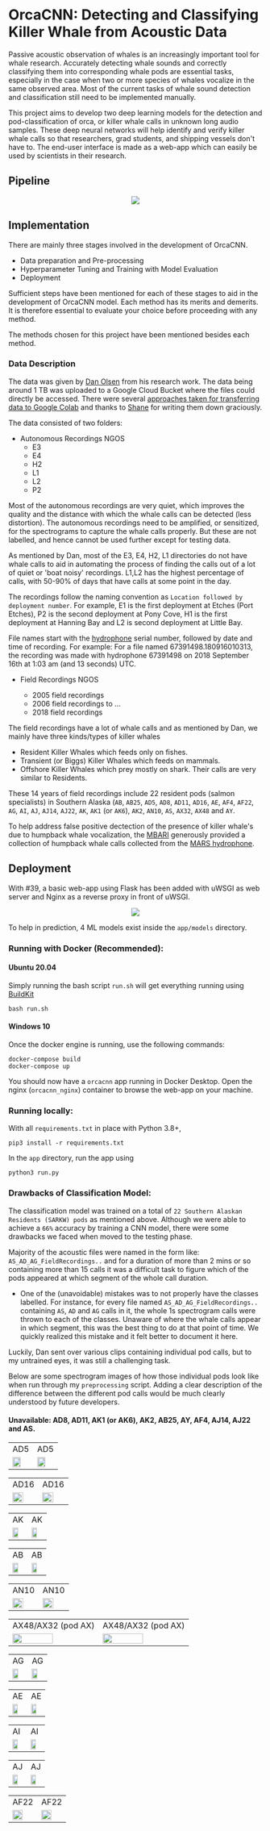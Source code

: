 # OrcaCNN: Detecting and Classifying Killer Whale from Acoustic Data

Passive acoustic observation of whales is an increasingly important tool for whale research. Accurately detecting whale sounds and correctly classifying them into corresponding whale pods are essential tasks, especially in the case when two or more species of whales vocalize in the same observed area. Most of the current tasks of whale sound detection and classification still need to be implemented manually.

This project aims to develop two deep learning models for the detection and pod-classification of orca, or killer whale calls in unknown long audio samples. These deep neural networks will help identify and verify killer whale calls so that researchers, grad students, and shipping vessels don't have to. The end-user interface is made as a web-app which can easily be used by scientists in their research.

## Pipeline

<p align = "center">
<img src = assets/pipeline.jpg>
</p>

## Implementation

There are mainly three stages involved in the development of OrcaCNN.

- Data preparation and Pre-processing
- Hyperparameter Tuning and Training with Model Evaluation
- Deployment

Sufficient steps have been mentioned for each of these stages to aid in the development of OrcaCNN model. Each method has its merits and demerits. It is therefore essential to evaluate your choice before proceeding with any method.

The methods chosen for this project have been mentioned besides each method.


### Data Description

The data was given by [Dan Olsen](https://www.zegrahm.com/field-leaders/dan-olsen) from his research work. The data being around 1 TB was uploaded to a Google Cloud Bucket where the files could directly be accessed. There were several [approaches taken for transferring data to Google Colab](https://github.com/axiom-data-science/OrcaCNN/wiki/Transferring-data#approaches-taken-for-transferring-data-to-google-and-making-it-available-in-colab) and thanks to [Shane](https://github.com/shane-axiom) for writing them down graciously.

The data consisted of two folders:

- Autonomous Recordings NGOS
  - E3
  - E4
  - H2
  - L1
  - L2
  - P2

Most of the autonomous recordings are very quiet, which improves the quality and the distance with which the whale calls can be detected (less distortion). The autonomous recordings need to be amplified, or sensitized, for the spectrograms to capture the whale calls properly. But these are not labelled, and hence cannot be used further except for testing data.

As mentioned by Dan, most of the E3, E4, H2, L1 directories do not have whale calls to aid in automating the process of finding the calls out of a lot of quiet or 'boat noisy' recordings. L1,L2 has the highest percentage of calls, with 50-90% of days that have calls at some point in the day.

The recordings follow the naming convention as `Location followed by deployment number`. For example,
E1 is the first deployment at Etches (Port Etches), P2 is the second deployment at Pony Cove, H1 is the first deployment at Hanning Bay and L2 is second deployment at Little Bay.

File names start with the [hydrophone](https://en.wikipedia.org/wiki/Hydrophone) serial number, followed by date and time of recording. For example: For a file named 67391498.180916010313, the recording was made with hydrophone 67391498 on 2018 September 16th at 1:03 am (and 13 seconds) UTC.

- Field Recordings NGOS

  - 2005 field recordings
  - 2006 field recordings
  to ...
  - 2018 field recordings

The field recordings have a lot of whale calls and as mentioned by Dan, we mainly have three kinds/types of killer whales

- Resident Killer Whales which feeds only on fishes. 
- Transient (or Biggs) Killer Whales which feeds on mammals.
- Offshore Killer Whales which prey mostly on shark. Their calls are very similar to Residents.

These 14 years of field recordings include 22 resident pods (salmon specialists) in Southern Alaska (`AB`, `AB25`, `AD5`, `AD8`, `AD11`, `AD16`, `AE`, `AF4`, `AF22`, `AG`, `AI`, `AJ`, `AJ14`, `AJ22`, `AK`, `AK1` (or `AK6`), `AK2`, `AN10`, `AS`, `AX32`, `AX48` and `AY`.

To help address false positive dectection of the presence of killer whale's due to humpback whale vocalization, the [MBARI](https://www.mbari.org/) generously provided a collection of humpback whale calls collected from the [MARS hydrophone](https://www.mbari.org/technology/solving-challenges/persistent-presence/mars-hydrophone/).


## Deployment

With #39, a basic web-app using Flask has been added with uWSGI as web server and Nginx as a reverse proxy in front of uWSGI.

<p align = "center">
<img src = assets/23.png>
</p>

To help in prediction, 4 ML models exist inside the `app/models` directory. 

### Running with Docker (Recommended):

#### Ubuntu 20.04

Simply running the bash script `run.sh` will get everything running using [BuildKit](https://docs.docker.com/develop/develop-images/build_enhancements/)

```
bash run.sh
```

#### Windows 10

Once the docker engine is running, use the following commands:

```
docker-compose build
docker-compose up
```

You should now have a `orcacnn` app running in Docker Desktop. Open the nginx (`orcacnn_nginx`) container to browse the web-app on your machine.

### Running locally:

With all `requirements.txt` in place with Python 3.8+,

```
pip3 install -r requirements.txt
```

In the `app` directory, run the app using

```
python3 run.py
```

### Drawbacks of Classification Model:

The classification model was trained on a total of `22 Southern Alaskan Residents (SARKW) pods` as mentioned above. Although we were able to achieve a `66%` accuracy by training a CNN model, there were some drawbacks we faced when  moved to the testing phase.

Majority of the acoustic files were named in the form like: `AS_AD_AG_FieldRecordings..` and for a duration of more than 2 mins or so containing more than 15 calls it was a difficult task to figure which of the pods appeared at which segment of the whole call duration. 

- One of the (unavoidable) mistakes was to not properly have the classes labelled. For instance, for every file named `AS_AD_AG_FieldRecordings..` containing `AS`, `AD` and `AG` calls in it, the whole 1s spectrogram calls were thrown to each of the classes. Unaware of where the whale calls appear in which segment, this was the best thing to do at that point of time. We quickly realized this mistake and it felt better to document it here.

Luckily, Dan sent over various clips containing individual pod calls, but to my untrained eyes, it was still a challenging task.

Below are some spectrogram images of how those individual pods look like when run through my `preprocessing` script. Adding a clear description of the difference between the different pod calls would be much clearly understood by future developers.

#### Unavailable: AD8, AD11, AK1 (or AK6), AK2, AB25, AY, AF4, AJ14, AJ22 and AS.


<!-- ### AD5 -->

<table>
  <tr>
    <td>AD5</td>
    <td>AD5</td>
  </tr>
  <tr>
    <td><img src="assets/1.png" width="70%"></td>
    <td><img src="assets/2.png" width="70%"></td>
  </tr>
 </table>


<!-- ### AD16 -->

<table>
  <tr>
    <td>AD16</td>
    <td>AD16</td>
  </tr>
  <tr>
    <td><img src="assets/3.png" width="70%"></td>
    <td><img src="assets/4.png" width="70%"></td>
  </tr>
 </table>


<!-- ### AK -->

<table>
  <tr>
    <td>AK</td>
    <td>AK</td>
  </tr>
  <tr>
    <td><img src="assets/5.png" width="70%"></td>
    <td><img src="assets/6.png" width="70%"></td>
  </tr>
 </table>


<!-- ### AB -->

<table>
  <tr>
    <td>AB</td>
    <td>AB</td>
  </tr>
  <tr>
    <td><img src="assets/9.png" width="70%"></td>
    <td><img src="assets/10.png" width="70%"></td>
  </tr>
 </table>


<!-- ### AN10 -->

<table>
  <tr>
    <td>AN10</td>
    <td>AN10</td>
  </tr>
  <tr>
    <td><img src="assets/19.png" width="70%"></td>
    <td><img src="assets/20.png" width="70%"></td>
  </tr>
 </table>


<!-- ### AX48/AX32 (pod AX) -->


<table>
  <tr>
    <td>AX48/AX32 (pod AX)</td>
    <td>AX48/AX32 (pod AX)</td>
  </tr>
  <tr>
    <td><img src="assets/13.png" width="70%"></td>
    <td><img src="assets/14.png" width="70%"></td>
  </tr>
 </table>


<!-- ### AG -->

<table>
  <tr>
    <td>AG</td>
    <td>AG</td>
  </tr>
  <tr>
    <td><img src="assets/11.png" width="70%"></td>
    <td><img src="assets/12.png" width="70%"></td>
  </tr>
 </table>


<!-- ### AE -->

<table>
  <tr>
    <td>AE</td>
    <td>AE</td>
  </tr>
  <tr>
    <td><img src="assets/7.png" width="70%"></td>
    <td><img src="assets/8.png" width="70%"></td>
  </tr>
 </table>


<!-- ### AI -->

<table>
  <tr>
    <td>AI</td>
    <td>AI</td>
  </tr>
  <tr>
    <td><img src="assets/15.png" width="70%"></td>
    <td><img src="assets/16.png" width="70%"></td>
  </tr>
 </table>


<!-- ### AJ -->

<table>
  <tr>
    <td>AJ</td>
    <td>AJ</td>
  </tr>
  <tr>
    <td><img src="assets/17.png" width="70%"></td>
    <td><img src="assets/18.png" width="70%"></td>
  </tr>
 </table>


<!-- ### AF22 -->

<table>
  <tr>
    <td>AF22</td>
    <td>AF22</td>
  </tr>
  <tr>
    <td><img src="assets/21.png" width="70%"></td>
    <td><img src="assets/22.png" width="70%"></td>
  </tr>
 </table>

